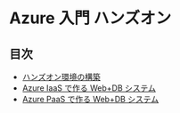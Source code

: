 # Azure 入門 ハンズオン

## 目次

- [ハンズオン環境の構築](./00_setup_handson_env)
- [Azure IaaS で作る Web+DB システム](./01_develop_webdb_on_iaas)
- [Azure PaaS で作る Web+DB システム](./02_develop_webdb_on_paas)

